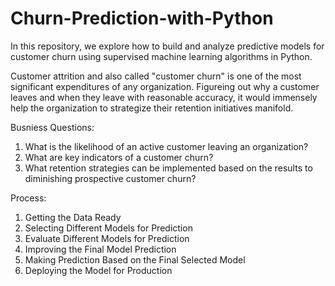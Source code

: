 # Churn-Prediction-with-Python

In this repository, we explore how to build and analyze predictive models for customer churn using supervised machine learning algorithms in Python.

Customer attrition and also called "customer churn" is one of the most significant expenditures of any organization. Figureing out why a customer leaves and when they leave with reasonable accuracy, it would immensely help the organization to strategize their retention initiatives manifold.

Busniess Questions:

1. What is the likelihood of an active customer leaving an organization?
2. What are key indicators of a customer churn?
3. What retention strategies can be implemented based on the results to diminishing prospective customer churn?

Process:

1. Getting the Data Ready
2. Selecting Different Models for Prediction
3. Evaluate Different Models for Prediction
4. Improving the Final Model Prediction
5. Making Prediction Based on the Final Selected Model
6. Deploying the Model for Production
